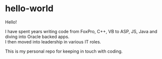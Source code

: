 # hello-world

Hello!  

I have spent years writing code from FoxPro, C++, VB to ASP, JS, Java and diving into Oracle backed apps.  
I then moved into leadership in various IT roles.

This is my personal repo for keeping in touch with coding.  
